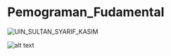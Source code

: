 ﻿# Pemograman_Fudamental

 ![UIN_SULTAN_SYARIF_KASIM](https://github.com/irvandiramadhanabbas/Pemograman_Fudamental/assets/147236016/d141472e-cd3d-4759-9264-e80ee29576c4)

![alt text](https://encrypted-tbn0.gstatic.com/images?q=tbn:ANd9GcSPjlVLhj9rrc4nli7TYJidVZm2wmUGad4PlA&usqp=CAU?raw=true)
